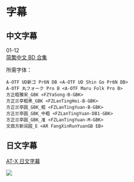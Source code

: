 # 字幕

## 中文字幕

01-12  
[简繁中文 BD 合集](https://github.com/Nekomoekissaten-SUB/Nekomoekissaten-Storage/releases/download/subtitle_pkg/Slime300_BD_zho.7z)  

所需字体：
```
A-OTF UD新ゴ Pr6N DB <A-OTF UD Shin Go Pr6N DB>
A-OTF 丸フォーク Pro B <A-OTF Maru Folk Pro B>
方正粗雅宋_GBK <FZYaSong-B-GBK>
方正兰亭粗黑_GBK <FZLanTingHei-B-GBK>
方正兰亭圆_GBK_粗 <FZLanTingYuan-B-GBK>
方正兰亭圆_GBK_中粗 <FZLanTingYuan-DB1-GBK>
方正兰亭圆_GBK_准 <FZLanTingYuan-M-GBK>
文鼎方新润圆_E <AR FangXinRunYuanGB EB>
```

## 日文字幕

[AT-X 日文字幕](https://github.com/Nekomoekissaten-SUB/Nekomoekissaten-Storage/raw/master/Slime300/Slime300_jpn.7z)  

![](https://nekomoe.pages.dev/images/2021-04/slime300.jpg)
